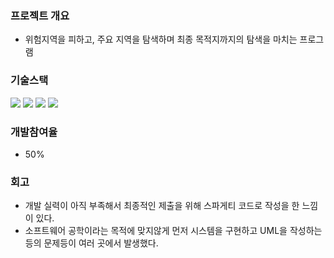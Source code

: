 ### 프로젝트 개요

- 위험지역을 피하고, 주요 지역을 탐색하며 최종 목적지까지의 탐색을 마치는 프로그램

### 기술스택

<img src="https://img.shields.io/badge/java-007396?style=for-the-badge&logo=java&logoColor=white"> 

<img src="https://img.shields.io/badge/spring-6DB33F?style=for-the-badge&logo=spring&logoColor=white">

<img src="https://img.shields.io/badge/JavaScript-F7DF1E?style=for-the-badge&logo=JavaScript&logoColor=white">

<img src="https://img.shields.io/badge/React-61DAFB?style=for-the-badge&logo=React&logoColor=white">


### 개발참여율
- 50%

### 회고
- 개발 실력이 아직 부족해서 최종적인 제출을 위해 스파게티 코드로 작성을 한 느낌이 있다.
- 소프트웨어 공학이라는 목적에 맞지않게 먼저 시스템을 구현하고 UML을 작성하는 등의 문제등이 여러 곳에서 발생했다.


